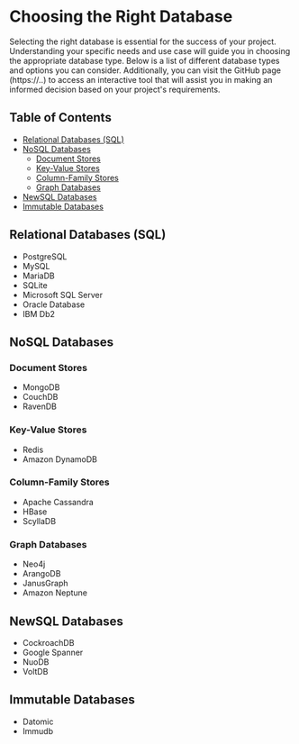 # Choosing the Right Database

Selecting the right database is essential for the success of your project. Understanding your specific needs and use case will guide you in choosing the appropriate database type. Below is a list of different database types and options you can consider. Additionally, you can visit the GitHub page (https://..) to access an interactive tool that will assist you in making an informed decision based on your project's requirements.

## Table of Contents
- [Relational Databases (SQL)](#relational-databases-sql)
- [NoSQL Databases](#nosql-databases)
  - [Document Stores](#document-stores)
  - [Key-Value Stores](#key-value-stores)
  - [Column-Family Stores](#column-family-stores)
  - [Graph Databases](#graph-databases)
- [NewSQL Databases](#newsql-databases)
- [Immutable Databases](#immutable-databases)

## Relational Databases (SQL)
- PostgreSQL
- MySQL
- MariaDB
- SQLite
- Microsoft SQL Server
- Oracle Database
- IBM Db2

## NoSQL Databases

### Document Stores
- MongoDB
- CouchDB
- RavenDB

### Key-Value Stores
- Redis
- Amazon DynamoDB

### Column-Family Stores
- Apache Cassandra
- HBase
- ScyllaDB

### Graph Databases
- Neo4j
- ArangoDB
- JanusGraph
- Amazon Neptune

## NewSQL Databases
- CockroachDB
- Google Spanner
- NuoDB
- VoltDB

## Immutable Databases
- Datomic
- Immudb
